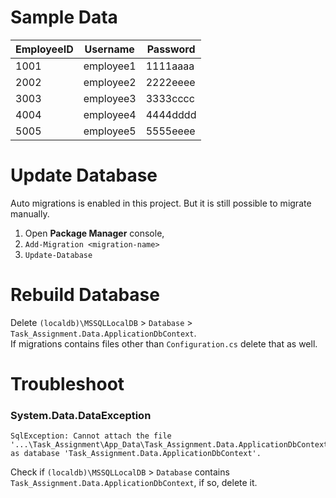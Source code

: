 # Sample Data

| EmployeeID | Username  | Password |
| ---------- | --------- | -------- |
| 1001       | employee1 | 1111aaaa |
| 2002       | employee2 | 2222eeee |
| 3003       | employee3 | 3333cccc |
| 4004       | employee4 | 4444dddd |
| 5005       | employee5 | 5555eeee |

# Update Database

Auto migrations is enabled in this project. But it is still possible to migrate manually.  
 1. Open **Package Manager** console,
 2. `Add-Migration <migration-name>`
 3. `Update-Database`

# Rebuild Database

Delete `(localdb)\MSSQLLocalDB` > `Database` > `Task_Assignment.Data.ApplicationDbContext`.  
If migrations contains files other than `Configuration.cs` delete that as well.

# Troubleshoot

### System.Data.DataException

```
SqlException: Cannot attach the file '...\Task_Assignment\App_Data\Task_Assignment.Data.ApplicationDbContext.mdf' as database 'Task_Assignment.Data.ApplicationDbContext'.
```

Check if `(localdb)\MSSQLLocalDB` > `Database` contains `Task_Assignment.Data.ApplicationDbContext`, if so, delete it.